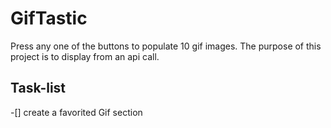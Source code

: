 # GifTastic
Press any one of the buttons to populate 10 gif images. The purpose of this project is to display from an api call.

## Task-list
-[] create a favorited Gif section
